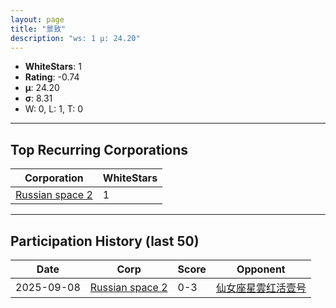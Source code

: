 ```yaml
---
layout: page
title: "景致"
description: "ws: 1 μ: 24.20"
---
```

- **WhiteStars**: 1
- **Rating**: -0.74
- **μ**: 24.20  
- **σ**: 8.31
- W: 0, L: 1, T: 0

---

## Top Recurring Corporations

| Corporation | WhiteStars |
| --- | --- |
| [Russian space 2](https://ws.tsl.rocks/corp/41b9946501f1125cea47c61a14df7fda0db05330ab02313084c867f908026403/) | 1 |

---

## Participation History (last 50)

| Date | Corp | Score | Opponent |
| --- | --- | --- | --- |
| 2025-09-08 | [Russian space 2](https://ws.tsl.rocks/corp/41b9946501f1125cea47c61a14df7fda0db05330ab02313084c867f908026403/) | 0-3 | [仙女座星雲红活壹号](https://ws.tsl.rocks/corp/bee285778d7210bbaca39c7a461392ab7cf3495b5afef61fd9ef64a4709416aa/) |